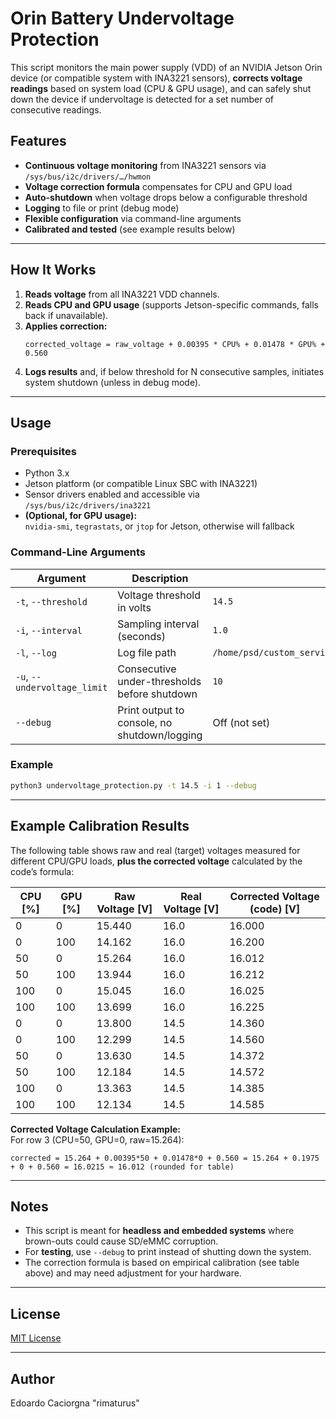 # Orin Battery Undervoltage Protection

This script monitors the main power supply (VDD) of an NVIDIA Jetson Orin device (or compatible system with INA3221 sensors), **corrects voltage readings** based on system load (CPU & GPU usage), and can safely shut down the device if undervoltage is detected for a set number of consecutive readings.

## Features

- **Continuous voltage monitoring** from INA3221 sensors via `/sys/bus/i2c/drivers/…/hwmon`
- **Voltage correction formula** compensates for CPU and GPU load
- **Auto-shutdown** when voltage drops below a configurable threshold
- **Logging** to file or print (debug mode)
- **Flexible configuration** via command-line arguments
- **Calibrated and tested** (see example results below)

---

## How It Works

1. **Reads voltage** from all INA3221 VDD channels.
2. **Reads CPU and GPU usage** (supports Jetson-specific commands, falls back if unavailable).
3. **Applies correction:**
   ```
   corrected_voltage = raw_voltage + 0.00395 * CPU% + 0.01478 * GPU% + 0.560
   ```
4. **Logs results** and, if below threshold for N consecutive samples, initiates system shutdown (unless in debug mode).

---

## Usage

### Prerequisites

- Python 3.x
- Jetson platform (or compatible Linux SBC with INA3221)
- Sensor drivers enabled and accessible via `/sys/bus/i2c/drivers/ina3221`
- **(Optional, for GPU usage):**\
  `nvidia-smi`, `tegrastats`, or `jtop` for Jetson, otherwise will fallback

### Command-Line Arguments

| Argument                     | Description                                  | Default                                                  |
| ---------------------------- | -------------------------------------------- | -------------------------------------------------------- |
| `-t`, `--threshold`          | Voltage threshold in volts                   | `14.5`                                                   |
| `-i`, `--interval`           | Sampling interval (seconds)                  | `1.0`                                                    |
| `-l`, `--log`                | Log file path                                | `/home/psd/custom_services/voltage_monitor_test_new.log` |
| `-u`, `--undervoltage_limit` | Consecutive under-thresholds before shutdown | `10`                                                     |
| `--debug`                    | Print output to console, no shutdown/logging | Off (not set)                                            |

### Example

```bash
python3 undervoltage_protection.py -t 14.5 -i 1 --debug
```

---

## Example Calibration Results

The following table shows raw and real (target) voltages measured for different CPU/GPU loads, **plus the corrected voltage** calculated by the code’s formula:

| CPU [%] | GPU [%] | Raw Voltage [V] | Real Voltage [V] | Corrected Voltage (code) [V] |
| ------- | ------- | --------------- | ---------------- | ---------------------------- |
| 0       | 0       | 15.440          | 16.0             | 16.000                       |
| 0       | 100     | 14.162          | 16.0             | 16.200                       |
| 50      | 0       | 15.264          | 16.0             | 16.012                       |
| 50      | 100     | 13.944          | 16.0             | 16.212                       |
| 100     | 0       | 15.045          | 16.0             | 16.025                       |
| 100     | 100     | 13.699          | 16.0             | 16.225                       |
| 0       | 0       | 13.800          | 14.5             | 14.360                       |
| 0       | 100     | 12.299          | 14.5             | 14.560                       |
| 50      | 0       | 13.630          | 14.5             | 14.372                       |
| 50      | 100     | 12.184          | 14.5             | 14.572                       |
| 100     | 0       | 13.363          | 14.5             | 14.385                       |
| 100     | 100     | 12.134          | 14.5             | 14.585                       |

**Corrected Voltage Calculation Example:**\
For row 3 (CPU=50, GPU=0, raw=15.264):

```
corrected = 15.264 + 0.00395*50 + 0.01478*0 + 0.560 = 15.264 + 0.1975 + 0 + 0.560 = 16.0215 ≈ 16.012 (rounded for table)
```

---

## Notes

- This script is meant for **headless and embedded systems** where brown-outs could cause SD/eMMC corruption.
- For **testing**, use `--debug` to print instead of shutting down the system.
- The correction formula is based on empirical calibration (see table above) and may need adjustment for your hardware.

---

## License

[MIT License](LICENSE)

---

## Author

Edoardo Caciorgna "rimaturus" 
